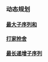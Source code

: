 ### 动态规划

#### [最大子序列和](./maxSubArray/README.md)
#### [打家抢舍](./houseRobber/index.ts)
#### [最长递增子序列](./%E6%9C%80%E9%95%BF%E9%80%92%E5%A2%9E%E5%AD%90%E5%BA%8F%E5%88%97/index.ts)
